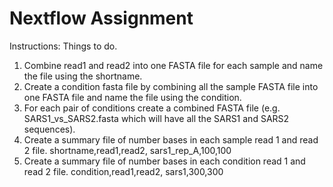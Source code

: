 # Nextflow Assignment
Instructions:
Things to do.
1. Combine read1 and read2 into one FASTA file for each sample and name the file using the shortname.
2. Create a condition fasta file by combining all the sample FASTA file into one FASTA file and name the file using the condition.
3. For each pair of conditions create a combined FASTA file (e.g. SARS1_vs_SARS2.fasta which will have all the SARS1 and SARS2 sequences).
4. Create a summary file of number bases in each sample read 1 and read 2 file.
        shortname,read1,read2,
        sars1_rep_A,100,100
5. Create a summary file of number bases in each condition read 1 and read 2 file.
        condition,read1,read2,
        sars1,300,300

